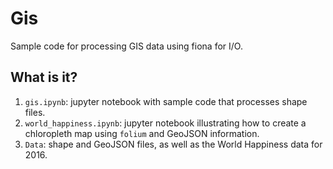 # Gis
Sample code for processing GIS data using fiona for I/O.

## What is it?
1. `gis.ipynb`: jupyter notebook with sample code that processes shape
    files.
1. `world_happiness.ipynb`: jupyter notebook illustrating how to create
    a chloropleth map using `folium` and GeoJSON information.
1. `Data`: shape and GeoJSON files, as well as the World Happiness data
    for 2016.
